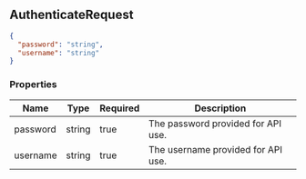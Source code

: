 ## AuthenticateRequest

<a name="schemaauthenticaterequest"></a>

```json
{
  "password": "string",
  "username": "string"
}
```

### Properties

Name|Type|Required|Description
---|---|---|---|
password|string|true|The password provided for API use.
username|string|true|The username provided for API use.
